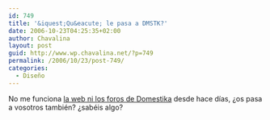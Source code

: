 ```yaml
---
id: 749
title: '&iquest;Qu&eacute; le pasa a DMSTK?'
date: 2006-10-23T04:25:35+02:00
author: Chavalina
layout: post
guid: http://www.wp.chavalina.net/?p=749
permalink: /2006/10/23/post-749/
categories:
  - Diseño
---
```

No me funciona <a href="http://domestika.org/" target="_blank">la web ni los foros de Domestika</a> desde hace d&iacute;as, &iquest;os pasa a vosotros tambi&eacute;n? &iquest;sab&eacute;is algo?
